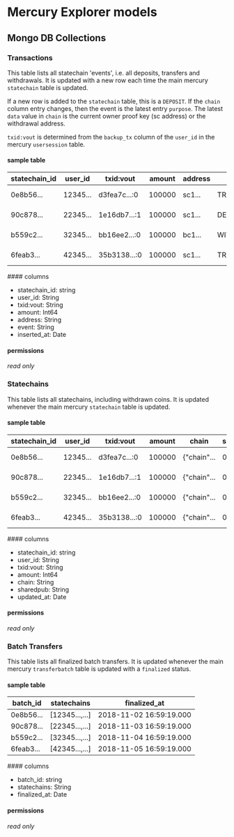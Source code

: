 # Mercury Explorer models

## Mongo DB Collections

### Transactions

This table lists all statechain 'events', i.e. all deposits, transfers and withdrawals. It is updated with a new row each time the main mercury `statechain` table is updated. 

If a new row is added to the `statechain` table, this is a `DEPOSIT`. If the `chain` column entry changes, then the event is the latest entry `purpose`. The latest `data` value in `chain` is the current owner proof key (sc address) or the withdrawal address. 

`txid:vout` is determined from the `backup_tx` column of the `user_id` in the mercury `usersession` table. 

#### sample table

statechain_id | user_id | txid:vout | amount | address | event | inserted_at
--- | --- | --- | --- | --- | --- | ---
0e8b56... | 12345... | d3fea7c...:0 | 100000 | sc1... | TRANSFER | 2018-11-02 16:59:19.000
90c878... | 22345... | 1e16db7...:1 | 100000 | sc1... | DEPOSIT | 2018-11-03 16:59:19.000
b559c2... | 32345... | bb16ee2...:0 | 100000 | bc1... | WITHDRAWAL | 2018-11-04 16:59:19.000
6feab3... | 42345... | 35b3138...:0 | 100000 | sc1... | TRANSFER | 2018-11-05 16:59:19.000

#### columns

- statechain_id: string
- user_id: String
- txid:vout: String
- amount: Int64
- address: String
- event: String
- inserted_at: Date

#### permissions
*read only*

### Statechains

This table lists all statechains, including withdrawn coins. It is updated whenever the main mercury `statechain` table is updated. 

#### sample table

statechain_id | user_id | txid:vout | amount | chain | sharedpub | block_expiry | confirmed |updated_at
--- | --- | --- | --- | --- | --- | --- | --- | ---
0e8b56... | 12345... | d3fea7c...:0 | 100000 | {"chain"... | 0354bca... | 2097800 | true | 2018-11-02 16:59:19.000
90c878... | 22345... | 1e16db7...:1 | 100000 | {"chain"... | 023f022... | 2097900 | false | 2018-11-03 16:59:19.000
b559c2... | 32345... | bb16ee2...:0 | 100000 | {"chain"... | 03354bc... | 2097193 | true | 2018-11-04 16:59:19.000
6feab3... | 42345... | 35b3138...:0 | 100000 | {"chain"... | 03db31b... | 2097202 | true | 2018-11-05 16:59:19.000

#### columns

- statechain_id: string
- user_id: String
- txid:vout: String
- amount: Int64
- chain: String
- sharedpub: String
- updated_at: Date

#### permissions
*read only*

### Batch Transfers

This table lists all finalized batch transfers. It is updated whenever the main mercury `transferbatch` table is updated with a `finalized` status. 

#### sample table

batch_id | statechains | finalized_at
--- | --- | --- 
0e8b56... | [12345...,...] | 2018-11-02 16:59:19.000
90c878... | [22345...,...] | 2018-11-03 16:59:19.000
b559c2... | [32345...,...] | 2018-11-04 16:59:19.000
6feab3... | [42345...,...] | 2018-11-05 16:59:19.000

#### columns

- batch_id: string
- statechains: String
- finalized_at: Date

#### permissions
*read only*





